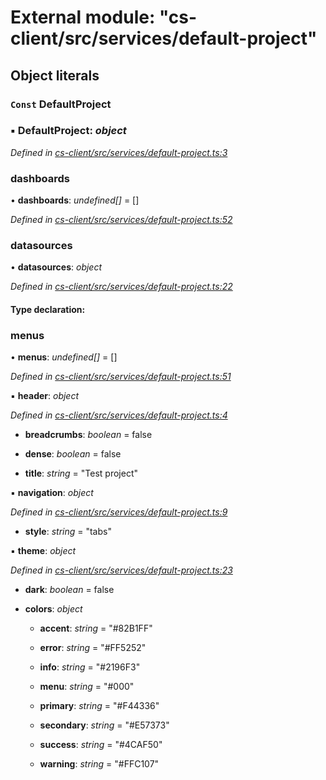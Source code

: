 # External module: "cs-client/src/services/default-project"

## Object literals

### `Const` DefaultProject

### ▪ **DefaultProject**: *object*

*Defined in [cs-client/src/services/default-project.ts:3](https://github.com/RichardHovenkamp/csnext/blob/eefa977/packages/cs-client/src/services/default-project.ts#L3)*

###  dashboards

• **dashboards**: *undefined[]* =  []

*Defined in [cs-client/src/services/default-project.ts:52](https://github.com/RichardHovenkamp/csnext/blob/eefa977/packages/cs-client/src/services/default-project.ts#L52)*

###  datasources

• **datasources**: *object*

*Defined in [cs-client/src/services/default-project.ts:22](https://github.com/RichardHovenkamp/csnext/blob/eefa977/packages/cs-client/src/services/default-project.ts#L22)*

#### Type declaration:

###  menus

• **menus**: *undefined[]* =  []

*Defined in [cs-client/src/services/default-project.ts:51](https://github.com/RichardHovenkamp/csnext/blob/eefa977/packages/cs-client/src/services/default-project.ts#L51)*

▪ **header**: *object*

*Defined in [cs-client/src/services/default-project.ts:4](https://github.com/RichardHovenkamp/csnext/blob/eefa977/packages/cs-client/src/services/default-project.ts#L4)*

* **breadcrumbs**: *boolean* = false

* **dense**: *boolean* = false

* **title**: *string* = "Test project"

▪ **navigation**: *object*

*Defined in [cs-client/src/services/default-project.ts:9](https://github.com/RichardHovenkamp/csnext/blob/eefa977/packages/cs-client/src/services/default-project.ts#L9)*

* **style**: *string* = "tabs"

▪ **theme**: *object*

*Defined in [cs-client/src/services/default-project.ts:23](https://github.com/RichardHovenkamp/csnext/blob/eefa977/packages/cs-client/src/services/default-project.ts#L23)*

* **dark**: *boolean* = false

* **colors**: *object*

  * **accent**: *string* = "#82B1FF"

  * **error**: *string* = "#FF5252"

  * **info**: *string* = "#2196F3"

  * **menu**: *string* = "#000"

  * **primary**: *string* = "#F44336"

  * **secondary**: *string* = "#E57373"

  * **success**: *string* = "#4CAF50"

  * **warning**: *string* = "#FFC107"
